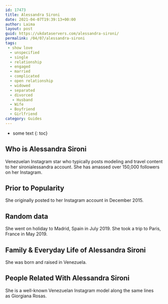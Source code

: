 ```yaml
---
id: 17473
title: Alessandra Sironi
date: 2021-04-07T19:39:13+00:00
author: Laima
layout: post
guid: https://ukdataservers.com/alessandra-sironi/
permalink: /04/07/alessandra-sironi
tags:
 - show love
  - unspecified
  - single
  - relationship
  - engaged
  - married
  - complicated
  - open relationship
  - widowed
  - separated
  - divorced
   - Husband
  - Wife
  - Boyfriend
  - Girlfriend
category: Guides
---
```


* some text
{: toc}


## Who is Alessandra Sironi
                  
                  
                  
Venezuelan Instagram star who typically posts modeling and travel content to her sironialessandra account. She has amassed over 150,000 followers on her Instagram. 
                  
              
            
              
            
                
                
                
## Prior to Popularity
                  
                  
                  
She originally posted to her Instagram account in December 2015. 
                  
              
            
              
            
                
                
                
## Random data
                  
                  
                  
She went on holiday to Madrid, Spain in July 2019. She took a trip to Paris, France in May 2019. 
                  
              
            
              
            
                
                
                
## Family & Everyday Life of Alessandra Sironi
                  
                  
                  
She was born and raised in Venezuela. 
                  
              
            
              
            
                
                
                
## People Related With Alessandra Sironi
                  
                  
                  
She is a well-known Venezuelan Instagram model along the same lines as Giorgiana Rosas. 
                  
              
            
              
            
                
              
            
              
              
            
            
              
            
          
          
          